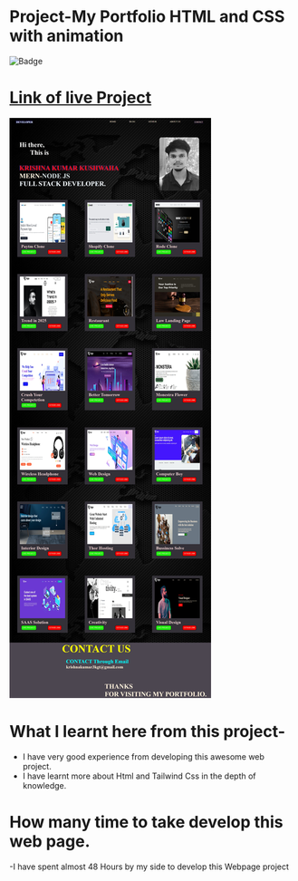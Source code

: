 # Project-My Portfolio HTML and CSS with animation

![Badge]()

# [Link of live Project]()

![Images](./assets/portfoliolandingpage.jpeg)

# What I learnt here from this project-

- I have very good experience from developing this awesome web project.
- I have learnt more about Html and  Tailwind Css in the depth of knowledge.

# How many time to take develop this web page.

-I have spent almost 48 Hours by my side to develop this Webpage project